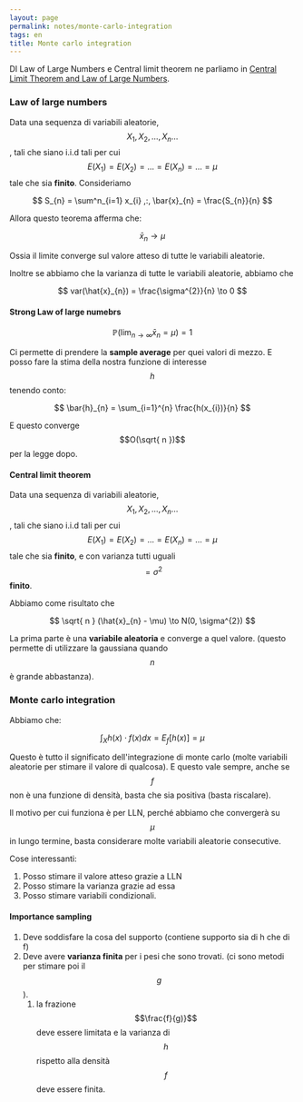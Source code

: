 ```yaml
---
layout: page
permalink: notes/monte-carlo-integration
tags: en
title: Monte carlo integration
---
```


DI Law of Large Numbers e Central limit theorem ne parliamo in [Central Limit Theorem and Law of Large Numbers](/notes/central-limit-theorem-and-law-of-large-numbers).

### Law of large numbers
Data una sequenza di variabili aleatorie, $$X_{1}, X_{2}, \dots, X_{n}\dots$$, tali che siano i.i.d tali per cui $$E(X_{1}) = E(X_{2}) = \dots = E(X_{n}) =\dots = \mu$$ tale che sia **finito**.
Consideriamo 

$$
S_{n} = \sum^n_{i=1} x_{i} ,:, \bar{x}_{n} = \frac{S_{n}}{n}
$$

Allora questo teorema afferma che:

$$
\bar{x}_{n} \to \mu
$$

Ossia il limite converge sul valore atteso di tutte le variabili aleatorie.

Inoltre se abbiamo che la varianza di tutte le variabili aleatorie, abbiamo che

$$
var(\hat{x}_{n}) = \frac{\sigma^{2}}{n} \to 0
$$


#### Strong Law of large numebrs

$$
\mathbb{P}(\lim_{ n \to \infty } \bar{x}_{n} =\mu) = 1
$$

Ci permette di prendere la **sample average** per quei valori di mezzo.
E posso fare la stima della nostra funzione di interesse $$h$$ tenendo conto:

$$
\bar{h}_{n} = \sum_{i=1}^{n} \frac{h(x_{i})}{n}
$$

E questo converge $$O(\sqrt{ n })$$ per la legge dopo.

#### Central limit theorem
Data una sequenza di variabili aleatorie, $$X_{1}, X_{2}, \dots, X_{n}\dots$$, tali che siano i.i.d tali per cui $$E(X_{1}) = E(X_{2}) = \dots = E(X_{n}) =\dots = \mu$$ tale che sia **finito**, e con varianza tutti uguali $$= \sigma^{2}$$ **finito**.

Abbiamo come risultato che

$$
\sqrt{ n } (\hat{x}_{n} - \mu) \to N(0, \sigma^{2})
$$

La prima parte è una **variabile aleatoria** e converge a quel valore. (questo permette di utilizzare la gaussiana quando $$n$$ è grande abbastanza).


### Monte carlo integration

Abbiamo che:

$$
\int_{X} h(x) \cdot f(x) dx = E_{f}[h(x)] = \mu
$$

Questo è tutto il significato dell'integrazione di monte carlo (molte variabili aleatorie per stimare il valore di qualcosa). 
E questo vale sempre, anche se $$f$$ non è una funzione di densità, basta che sia positiva (basta riscalare).

Il motivo per cui funziona è per LLN, perché abbiamo che convergerà su $$\mu$$ in lungo termine, basta considerare molte variabili aleatorie consecutive.

Cose interessanti:
1. Posso stimare il valore atteso grazie a LLN
2. Posso stimare la varianza grazie ad essa
3. Posso stimare variabili condizionali.

#### Importance sampling
1. Deve soddisfare la cosa del supporto (contiene supporto sia di h che di f)
2. Deve avere **varianza finita** per i pesi che sono trovati. (ci sono metodi per stimare poi il $$g$$).
	1. la frazione $$\frac{f}{g)}$$ deve essere limitata e la varianza di $$h$$ rispetto alla densità $$f$$ deve essere finita.